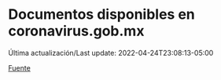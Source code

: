# Documentos disponibles en coronavirus.gob.mx

Última actualización/Last update: 2022-04-24T23:08:13-05:00

 [Fuente](https://coronavirus.gob.mx/)
